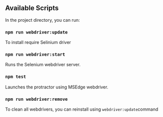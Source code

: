## Available Scripts

In the project directory, you can run:

### `npm run webdriver:update`

To install require Selinium driver

### `npm run webdriver:start`

Runs the Selenium webdriver server.<br />

### `npm test`

Launches the protractor using MSEdge webdriver.<br />

### `npm run webdriver:remove`

To clean all webdrivers, you can reinstall using `webdriver:update`command
